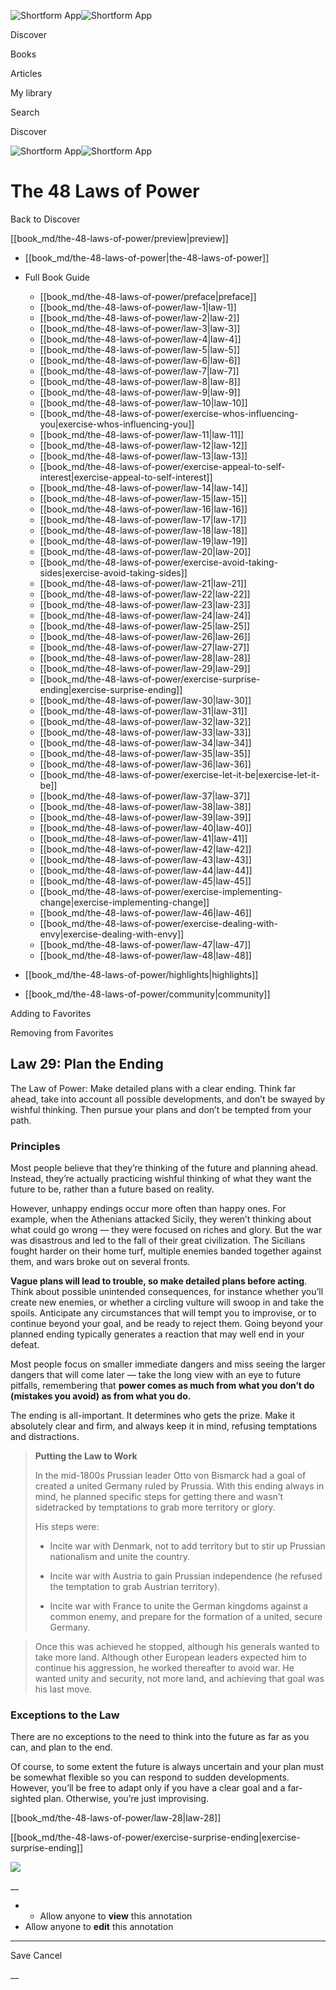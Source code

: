 ![Shortform App](/img/logo.36a2399e.svg)![Shortform App](/img/logo-dark.70c1b072.svg)

Discover

Books

Articles

My library

Search

Discover

![Shortform App](/img/logo.36a2399e.svg)![Shortform App](/img/logo-dark.70c1b072.svg)

# The 48 Laws of Power

Back to Discover

[[book_md/the-48-laws-of-power/preview|preview]]

  * [[book_md/the-48-laws-of-power|the-48-laws-of-power]]
  * Full Book Guide

    * [[book_md/the-48-laws-of-power/preface|preface]]
    * [[book_md/the-48-laws-of-power/law-1|law-1]]
    * [[book_md/the-48-laws-of-power/law-2|law-2]]
    * [[book_md/the-48-laws-of-power/law-3|law-3]]
    * [[book_md/the-48-laws-of-power/law-4|law-4]]
    * [[book_md/the-48-laws-of-power/law-5|law-5]]
    * [[book_md/the-48-laws-of-power/law-6|law-6]]
    * [[book_md/the-48-laws-of-power/law-7|law-7]]
    * [[book_md/the-48-laws-of-power/law-8|law-8]]
    * [[book_md/the-48-laws-of-power/law-9|law-9]]
    * [[book_md/the-48-laws-of-power/law-10|law-10]]
    * [[book_md/the-48-laws-of-power/exercise-whos-influencing-you|exercise-whos-influencing-you]]
    * [[book_md/the-48-laws-of-power/law-11|law-11]]
    * [[book_md/the-48-laws-of-power/law-12|law-12]]
    * [[book_md/the-48-laws-of-power/law-13|law-13]]
    * [[book_md/the-48-laws-of-power/exercise-appeal-to-self-interest|exercise-appeal-to-self-interest]]
    * [[book_md/the-48-laws-of-power/law-14|law-14]]
    * [[book_md/the-48-laws-of-power/law-15|law-15]]
    * [[book_md/the-48-laws-of-power/law-16|law-16]]
    * [[book_md/the-48-laws-of-power/law-17|law-17]]
    * [[book_md/the-48-laws-of-power/law-18|law-18]]
    * [[book_md/the-48-laws-of-power/law-19|law-19]]
    * [[book_md/the-48-laws-of-power/law-20|law-20]]
    * [[book_md/the-48-laws-of-power/exercise-avoid-taking-sides|exercise-avoid-taking-sides]]
    * [[book_md/the-48-laws-of-power/law-21|law-21]]
    * [[book_md/the-48-laws-of-power/law-22|law-22]]
    * [[book_md/the-48-laws-of-power/law-23|law-23]]
    * [[book_md/the-48-laws-of-power/law-24|law-24]]
    * [[book_md/the-48-laws-of-power/law-25|law-25]]
    * [[book_md/the-48-laws-of-power/law-26|law-26]]
    * [[book_md/the-48-laws-of-power/law-27|law-27]]
    * [[book_md/the-48-laws-of-power/law-28|law-28]]
    * [[book_md/the-48-laws-of-power/law-29|law-29]]
    * [[book_md/the-48-laws-of-power/exercise-surprise-ending|exercise-surprise-ending]]
    * [[book_md/the-48-laws-of-power/law-30|law-30]]
    * [[book_md/the-48-laws-of-power/law-31|law-31]]
    * [[book_md/the-48-laws-of-power/law-32|law-32]]
    * [[book_md/the-48-laws-of-power/law-33|law-33]]
    * [[book_md/the-48-laws-of-power/law-34|law-34]]
    * [[book_md/the-48-laws-of-power/law-35|law-35]]
    * [[book_md/the-48-laws-of-power/law-36|law-36]]
    * [[book_md/the-48-laws-of-power/exercise-let-it-be|exercise-let-it-be]]
    * [[book_md/the-48-laws-of-power/law-37|law-37]]
    * [[book_md/the-48-laws-of-power/law-38|law-38]]
    * [[book_md/the-48-laws-of-power/law-39|law-39]]
    * [[book_md/the-48-laws-of-power/law-40|law-40]]
    * [[book_md/the-48-laws-of-power/law-41|law-41]]
    * [[book_md/the-48-laws-of-power/law-42|law-42]]
    * [[book_md/the-48-laws-of-power/law-43|law-43]]
    * [[book_md/the-48-laws-of-power/law-44|law-44]]
    * [[book_md/the-48-laws-of-power/law-45|law-45]]
    * [[book_md/the-48-laws-of-power/exercise-implementing-change|exercise-implementing-change]]
    * [[book_md/the-48-laws-of-power/law-46|law-46]]
    * [[book_md/the-48-laws-of-power/exercise-dealing-with-envy|exercise-dealing-with-envy]]
    * [[book_md/the-48-laws-of-power/law-47|law-47]]
    * [[book_md/the-48-laws-of-power/law-48|law-48]]
  * [[book_md/the-48-laws-of-power/highlights|highlights]]
  * [[book_md/the-48-laws-of-power/community|community]]



Adding to Favorites 

Removing from Favorites 

## Law 29: Plan the Ending

The Law of Power: Make detailed plans with a clear ending. Think far ahead, take into account all possible developments, and don’t be swayed by wishful thinking. Then pursue your plans and don’t be tempted from your path.

### Principles

Most people believe that they’re thinking of the future and planning ahead. Instead, they’re actually practicing wishful thinking of what they want the future to be, rather than a future based on reality.

However, unhappy endings occur more often than happy ones. For example, when the Athenians attacked Sicily, they weren’t thinking about what could go wrong — they were focused on riches and glory. But the war was disastrous and led to the fall of their great civilization. The Sicilians fought harder on their home turf, multiple enemies banded together against them, and wars broke out on several fronts.

**Vague plans will lead to trouble, so make detailed plans before acting**. Think about possible unintended consequences, for instance whether you’ll create new enemies, or whether a circling vulture will swoop in and take the spoils. Anticipate any circumstances that will tempt you to improvise, or to continue beyond your goal, and be ready to reject them. Going beyond your planned ending typically generates a reaction that may well end in your defeat.

Most people focus on smaller immediate dangers and miss seeing the larger dangers that will come later — take the long view with an eye to future pitfalls, remembering that **power comes as much from what you don’t do (mistakes you avoid) as from what you do.**

The ending is all-important. It determines who gets the prize. Make it absolutely clear and firm, and always keep it in mind, refusing temptations and distractions.

> **Putting the Law to Work**
> 
> In the mid-1800s Prussian leader Otto von Bismarck had a goal of created a united Germany ruled by Prussia. With this ending always in mind, he planned specific steps for getting there and wasn’t sidetracked by temptations to grab more territory or glory.
> 
> His steps were:
> 
>   * Incite war with Denmark, not to add territory but to stir up Prussian nationalism and unite the country.
> 
>   * Incite war with Austria to gain Prussian independence (he refused the temptation to grab Austrian territory).
> 
>   * Incite war with France to unite the German kingdoms against a common enemy, and prepare for the formation of a united, secure Germany.
> 
> 

> 
> Once this was achieved he stopped, although his generals wanted to take more land. Although other European leaders expected him to continue his aggression, he worked thereafter to avoid war. He wanted unity and security, not more land, and achieving that goal was his last move.

### Exceptions to the Law

There are no exceptions to the need to think into the future as far as you can, and plan to the end.

Of course, to some extent the future is always uncertain and your plan must be somewhat flexible so you can respond to sudden developments. However, you’ll be free to adapt only if you have a clear goal and a far-sighted plan. Otherwise, you’re just improvising.

[[book_md/the-48-laws-of-power/law-28|law-28]]

[[book_md/the-48-laws-of-power/exercise-surprise-ending|exercise-surprise-ending]]

![](https://bat.bing.com/action/0?ti=56018282&Ver=2&mid=09f07c67-419b-4e68-86c8-0a5dca24060a&sid=1711133063fa11eebdec89a8b8ae3bbc&vid=171147a063fa11eea7440fcfeb230d96&vids=0&msclkid=N&pi=0&lg=en-US&sw=800&sh=600&sc=24&nwd=1&tl=Shortform%20%7C%20Book&p=https%3A%2F%2Fwww.shortform.com%2Fapp%2Fbook%2Fthe-48-laws-of-power%2Flaw-29&r=&lt=292&evt=pageLoad&sv=1&rn=381430)

__

  *   * Allow anyone to **view** this annotation
  * Allow anyone to **edit** this annotation



* * *

Save Cancel

__



